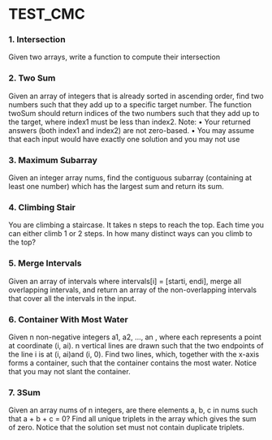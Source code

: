 # TEST_CMC
### 1. Intersection
Given two arrays, write a function to compute their intersection

### 2. Two Sum
Given an array of integers that is already sorted in ascending order, find two numbers such that they
add up to a specific target number.
The function twoSum should return indices of the two numbers such that they add up to the target,
where index1 must be less than index2.
Note:
• Your returned answers (both index1 and index2) are not zero-based.
• You may assume that each input would have exactly one solution and you may not use

### 3. Maximum Subarray
Given an integer array nums, find the contiguous subarray (containing at least one
number) which has the largest sum and return its sum.

### 4. Climbing Stair
You are climbing a staircase. It takes n steps to reach the top.
Each time you can either climb 1 or 2 steps. In how many distinct ways can you climb to the top?

### 5. Merge Intervals
Given an array of intervals where intervals[i] = [starti, endi], merge all
overlapping intervals, and return an array of the non-overlapping intervals that cover
all the intervals in the input.

### 6. Container With Most Water
Given n non-negative integers a1, a2, ..., an , where each represents a point at
coordinate (i, ai). n vertical lines are drawn such that the two endpoints of the
line i is at (i, ai)and (i, 0). Find two lines, which, together with the x-axis forms a
container, such that the container contains the most water.
Notice that you may not slant the container.

### 7. 3Sum
Given an array nums of n integers, are there elements a, b, c in nums such that a + b + c = 0? Find all
unique triplets in the array which gives the sum of zero.
Notice that the solution set must not contain duplicate triplets.

